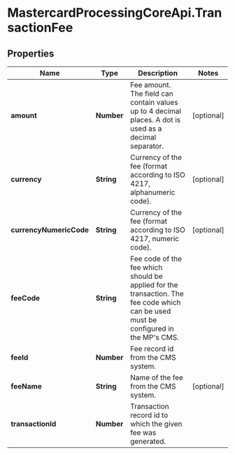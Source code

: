# MastercardProcessingCoreApi.TransactionFee

## Properties

Name | Type | Description | Notes
------------ | ------------- | ------------- | -------------
**amount** | **Number** | Fee amount.  The field can contain values up to 4 decimal places. A dot is used as a decimal separator.  | [optional] 
**currency** | **String** | Currency of the fee (format according to ISO 4217, alphanumeric code).  | [optional] 
**currencyNumericCode** | **String** | Currency of the fee (format according to ISO 4217, numeric code).  | [optional] 
**feeCode** | **String** | Fee code of the fee which should be applied for the transaction. The fee code which can be used must be configured in the MP&#39;s CMS.  | 
**feeId** | **Number** | Fee record id from the CMS system.  | 
**feeName** | **String** | Name of the fee from the CMS system.  | [optional] 
**transactionId** | **Number** | Transaction record id to which the given fee was generated.  | 


